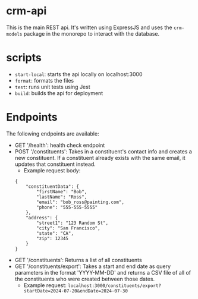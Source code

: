 # crm-api
This is the main REST api. It's written using ExpressJS and uses the `crm-models` package in the monorepo to interact with the database.

# scripts
- `start-local`: starts the api locally on localhost:3000
- `format`: formats the files
- `test`: runs unit tests using Jest
- `build`: builds the api for deployment

# Endpoints
The following endpoints are available:

- GET '/health': health check endpoint
- POST '/constituents': Takes in a constituent's contact info and creates a new constituent. If a constituent already exists with the same email, it updates that constituent instead.
    - Example request body:
    ```
    {
        "constituentData": {
            "firstName": "Bob",
            "lastName": "Ross",
            "email": "bob_ross@painting.com",
            "phone": "555-555-5555"
        },
        "address": {
            "street1": "123 Random St",
            "city": "San Francisco",
            "state": "CA",
            "zip": 12345
        }
    }
    ```
- GET '/constituents': Returns a list of all constituents
- GET '/constituents/export': Takes a start and end date as query parameters in the format 'YYYY-MM-DD' and returns a CSV file of all of the constituents who were created between those dates.
    - Example request: `localhost:3000/constituents/export?startDate=2024-07-20&endDate=2024-07-30`
